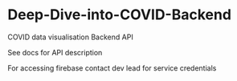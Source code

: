 # Deep-Dive-into-COVID-Backend
COVID data visualisation Backend API

See docs for API description

For accessing firebase contact dev lead for service credentials

